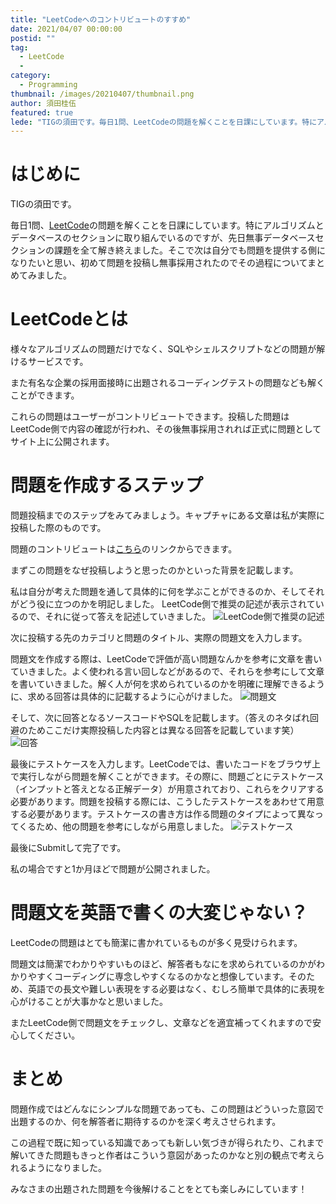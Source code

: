 ```yaml
---
title: "LeetCodeへのコントリビュートのすすめ"
date: 2021/04/07 00:00:00
postid: ""
tag:
  - LeetCode
  -
category:
  - Programming
thumbnail: /images/20210407/thumbnail.png
author: 須田桂伍
featured: true
lede: "TIGの須田です。毎日1問、LeetCodeの問題を解くことを日課にしています。特にアルゴリズムとデータベースのセクションに取り組んでいるのですが、先日無事データベースセクションの課題を全て解き終えました。そこで次は自分でも問題を提供する側になりたいと思い、初めて問題を投稿し無事採用されたのでその過程についてまとめてみました。"
---
```

# はじめに
TIGの須田です。

毎日1問、[LeetCode](https://leetcode.com/)の問題を解くことを日課にしています。特にアルゴリズムとデータベースのセクションに取り組んでいるのですが、先日無事データベースセクションの課題を全て解き終えました。そこで次は自分でも問題を提供する側になりたいと思い、初めて問題を投稿し無事採用されたのでその過程についてまとめてみました。

# LeetCodeとは

様々なアルゴリズムの問題だけでなく、SQLやシェルスクリプトなどの問題が解けるサービスです。

また有名な企業の採用面接時に出題されるコーディングテストの問題なども解くことができます。

これらの問題はユーザーがコントリビュートできます。投稿した問題はLeetCode側で内容の確認が行われ、その後無事採用されれば正式に問題としてサイト上に公開されます。

# 問題を作成するステップ
問題投稿までのステップをみてみましょう。キャプチャにある文章は私が実際に投稿した際のものです。

問題のコントリビュートは[こちら](https://leetcode.com/contribute/)のリンクからできます。

まずこの問題をなぜ投稿しようと思ったのかといった背景を記載します。

私は自分が考えた問題を通して具体的に何を学ぶことができるのか、そしてそれがどう役に立つのかを明記しました。
LeetCode側で推奨の記述が表示されているので、それに従って答えを記述していきました。
<img src="/images/20210407/image.png" alt="LeetCode側で推奨の記述" loading="lazy">


次に投稿する先のカテゴリと問題のタイトル、実際の問題文を入力します。

問題文を作成する際は、LeetCodeで評価が高い問題なんかを参考に文章を書いていきました。よく使われる言い回しなどがあるので、それらを参考にして文章を書いていきました。解く人が何を求められているのかを明確に理解できるように、求める回答は具体的に記載するように心がけました。
<img src="/images/20210407/image_2.png" alt="問題文" loading="lazy">

そして、次に回答となるソースコードやSQLを記載します。（答えのネタばれ回避のためここだけ実際投稿した内容とは異なる回答を記載しています笑）
<img src="/images/20210407/image_3.png" alt="回答" loading="lazy">

最後にテストケースを入力します。LeetCodeでは、書いたコードをブラウザ上で実行しながら問題を解くことができます。その際に、問題ごとにテストケース（インプットと答えとなる正解データ）が用意されており、これらをクリアする必要があります。問題を投稿する際には、こうしたテストケースをあわせて用意する必要があります。テストケースの書き方は作る問題のタイプによって異なってくるため、他の問題を参考にしながら用意しました。
<img src="/images/20210407/image_4.png" alt="テストケース" loading="lazy">

最後にSubmitして完了です。

私の場合ですと1か月ほどで問題が公開されました。


# 問題文を英語で書くの大変じゃない？

LeetCodeの問題はとても簡潔に書かれているものが多く見受けられます。

問題文は簡潔でわかりやすいものほど、解答者もなにを求められているのかがわかりやすくコーディングに専念しやすくなるのかなと想像しています。そのため、英語での長文や難しい表現をする必要はなく、むしろ簡単で具体的に表現を心がけることが大事かなと思いました。

またLeetCode側で問題文をチェックし、文章などを適宜補ってくれますので安心してください。

# まとめ

問題作成ではどんなにシンプルな問題であっても、この問題はどういった意図で出題するのか、何を解答者に期待するのかを深く考えさせられます。

この過程で既に知っている知識であっても新しい気づきが得られたり、これまで解いてきた問題もきっと作者はこういう意図があったのかなと別の観点で考えられるようになりました。

みなさまの出題された問題を今後解けることをとても楽しみにしています！

